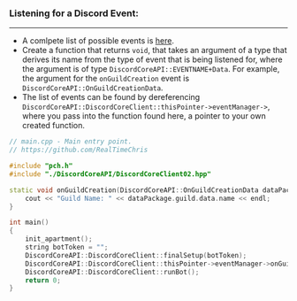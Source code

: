 ### **Listening for a Discord Event:**
---
- A comlpete list of possible events is [here](https://discord.com/developers/docs/topics/gateway#commands-and-events-gateway-events).
- Create a function that returns `void`, that takes an argument of a type that derives its name from the type of event that is being listened for, where the argument is of type `DiscordCoreAPI::EVENTNAME+Data`. For example, the argument for the `onGuildCreation` event is `DiscordCoreAPI::OnGuildCreationData`.
- The list of events can be found by dereferencing `DiscordCoreAPI::DiscordCoreClient::thisPointer->eventManager->`, where you pass into the function found here, a pointer to your own created function.

```cpp
// main.cpp - Main entry point.
// https://github.com/RealTimeChris

#include "pch.h"
#include "./DiscordCoreAPI/DiscordCoreClient02.hpp"

static void onGuildCreation(DiscordCoreAPI::OnGuildCreationData dataPackage) {
    cout << "Guild Name: " << dataPackage.guild.data.name << endl;
}

int main()
{
    init_apartment();
    string botToken = "";
    DiscordCoreAPI::DiscordCoreClient::finalSetup(botToken);
    DiscordCoreAPI::DiscordCoreClient::thisPointer->eventManager->onGuildCreation(&onGuildCreation);
    DiscordCoreAPI::DiscordCoreClient::runBot();
    return 0;
}

```
